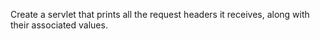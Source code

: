    Create a servlet that prints all the request headers it receives, along with their associated values.